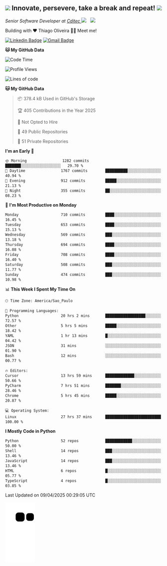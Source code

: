 <h2><img src="https://emojis.slackmojis.com/emojis/images/1531849430/4246/blob-sunglasses.gif?1531849430" width="30"/> Innovate, persevere, take a break and repeat! <img src="https://media.giphy.com/media/12oufCB0MyZ1Go/giphy.gif" width="50"></h2>
<img align='right' src="https://media.giphy.com/media/M9gbBd9nbDrOTu1Mqx/giphy.gif" width="230">
<p><em>Senior Software Developer at <a href="https://www.cditec.com.br/">Cditec
</a><img src="https://media.giphy.com/media/WUlplcMpOCEmTGBtBW/giphy.gif" width="30"> 
</em></p>



Building with ❤️ Thiago Oliveira 👋🏽 Meet me!

[![Linkedin Badge](https://img.shields.io/badge/-Thiago-blue?style=flat-square&logo=Linkedin&logoColor=white&link=https://www.linkedin.com/in/tgmarinho/)](https://www.linkedin.com/in/thiagoceconelo/) 
[![Gmail Badge](https://img.shields.io/badge/-thiceconelo@gmail.com-c14438?style=flat-square&logo=Gmail&logoColor=white&link=mailto:thiceconelo@gmail.com)](mailto:thiceconelo@gmail.com)

</em></p>

<!-- <span style="height ">
![Anurag's GitHub stats](https://github-readme-stats.vercel.app/api?username=arthurspk&show_icons=true&theme=tokyonight)
</span> -->

**🐱 My GitHub Data** 
<!--START_SECTION:waka-->
![Code Time](http://img.shields.io/badge/Code%20Time-2%2C939%20hrs%2037%20mins-blue)

![Profile Views](http://img.shields.io/badge/Profile%20Views-0-blue)

![Lines of code](https://img.shields.io/badge/From%20Hello%20World%20I%27ve%20Written-6.2%20million%20lines%20of%20code-blue)

**🐱 My GitHub Data** 

> 📦 378.4 kB Used in GitHub's Storage 
 > 
> 🏆 405 Contributions in the Year 2025
 > 
> 🚫 Not Opted to Hire
 > 
> 📜 49 Public Repositories 
 > 
> 🔑 51 Private Repositories 
 > 
**I'm an Early 🐤** 

```text
🌞 Morning                1282 commits        ███████░░░░░░░░░░░░░░░░░░   29.70 % 
🌆 Daytime                1767 commits        ██████████░░░░░░░░░░░░░░░   40.94 % 
🌃 Evening                912 commits         █████░░░░░░░░░░░░░░░░░░░░   21.13 % 
🌙 Night                  355 commits         ██░░░░░░░░░░░░░░░░░░░░░░░   08.23 % 
```
📅 **I'm Most Productive on Monday** 

```text
Monday                   710 commits         ████░░░░░░░░░░░░░░░░░░░░░   16.45 % 
Tuesday                  653 commits         ████░░░░░░░░░░░░░░░░░░░░░   15.13 % 
Wednesday                569 commits         ███░░░░░░░░░░░░░░░░░░░░░░   13.18 % 
Thursday                 694 commits         ████░░░░░░░░░░░░░░░░░░░░░   16.08 % 
Friday                   708 commits         ████░░░░░░░░░░░░░░░░░░░░░   16.40 % 
Saturday                 508 commits         ███░░░░░░░░░░░░░░░░░░░░░░   11.77 % 
Sunday                   474 commits         ███░░░░░░░░░░░░░░░░░░░░░░   10.98 % 
```


📊 **This Week I Spent My Time On** 

```text
🕑︎ Time Zone: America/Sao_Paulo

💬 Programming Languages: 
Python                   20 hrs 2 mins       ██████████████████░░░░░░░   72.57 % 
Other                    5 hrs 5 mins        █████░░░░░░░░░░░░░░░░░░░░   18.42 % 
YAML                     1 hr 13 mins        █░░░░░░░░░░░░░░░░░░░░░░░░   04.42 % 
JSON                     31 mins             ░░░░░░░░░░░░░░░░░░░░░░░░░   01.90 % 
Bash                     12 mins             ░░░░░░░░░░░░░░░░░░░░░░░░░   00.77 % 

🔥 Editors: 
Cursor                   13 hrs 59 mins      █████████████░░░░░░░░░░░░   50.66 % 
PyCharm                  7 hrs 51 mins       ███████░░░░░░░░░░░░░░░░░░   28.46 % 
Chrome                   5 hrs 45 mins       █████░░░░░░░░░░░░░░░░░░░░   20.87 % 

💻 Operating System: 
Linux                    27 hrs 37 mins      █████████████████████████   100.00 % 
```

**I Mostly Code in Python** 

```text
Python                   52 repos            ████████████░░░░░░░░░░░░░   50.00 % 
Shell                    14 repos            ███░░░░░░░░░░░░░░░░░░░░░░   13.46 % 
JavaScript               14 repos            ███░░░░░░░░░░░░░░░░░░░░░░   13.46 % 
HTML                     6 repos             █░░░░░░░░░░░░░░░░░░░░░░░░   05.77 % 
TypeScript               4 repos             █░░░░░░░░░░░░░░░░░░░░░░░░   03.85 % 
```




 Last Updated on 09/04/2025 00:29:05 UTC
<!--END_SECTION:waka-->

![Snake animation](https://github.com/rafaballerini/rafaballerini/blob/output/github-contribution-grid-snake.svg)


<!---
ceconelo/ceconelo is a ✨ special ✨ repository because its `README.md` (this file) appears on your GitHub profile.
You can click the Preview link to take a look at your changes.
--->
